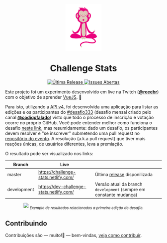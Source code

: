 <p align="center">
  <img src="./src/assets/zen-monkey.png" height="150" align="center">
</p>
<h1 align="center">Challenge Stats</h1>
<p align="center">
  <a href="https://github.com/reebr/challenge-stats/releases">
    <img src="https://badgen.net/github/release/reebr/challenge-stats" title="Última Release">
  </a>
  <a href="https://github.com/reebr/challenge-stats/issues">
    <img src="https://badgen.net/github/open-issues/reebr/challenge-stats" title="Issues Abertas">
  </a>
</p>

Este projeto foi um experimento desenvolvido em live na Twitch ([**@reeebr**][1]) com o objetivo de aprender [VueJS][2]. 🖖

Para isto, utilizando a [API v4][3], foi desenvolvida uma aplicação para listar as edições e os participantes do [#desafio333][4] (desafio mensal criado pelo canal [**@codigofalado**][6]) visto que todo o processo de inscrição e votação ocorre no próprio GitHub. Você pode entender melhor como funciona o desafio [neste link][5], mas resumidamente: dado um desafio, os participantes devem resolver e "se inscrever" submetendo uma pull request no [repositório do evento][4]. A resolução (a.k.a pull request) que tiver mais reações únicas, de usuários diferentes, leva a premiação.

O resultado pode ser visualizado nos links:

| Branch | Live |   |
| ------ | ---- | ---- |
| master | https://challenge-stats.netlify.com/ | Última [release][7] disponilizada |
| development | https://dev-challenge-stats.netlify.com/ | Versão atual da branch `development` (sempre em constante mudança) |

<p align="center">
  <kbd><img src="https://i.imgur.com/vTD7Jrw.png"></kbd>
  <sub><i>Exemplo de resultados relacionados a primeira edição do desafio.</i></sub>
</p>

## Contribuindo

Contribuições são — muito!🤗 — bem-vindas, [veja como contribuir](contributing.md).


[1]:https://www.twitch.tv/reebrtv
[2]:https://vuejs.org/
[3]:https://developer.github.com/v4/
[4]:https://github.com/codigofalado/desafio333
[5]:https://github.com/codigofalado/desafio333#como-participar
[6]:https://github.com/codigofalado
[7]:https://github.com/reebr/challenge-stats/releases
[8]:https://badgen.net/github/release/reebr/challenge-stats
[9]:https://badgen.net/github/open-issues/reebr/challenge-stats
[10]:https://github.com/reebr/challenge-stats/issues
[11]:https://github.com/reebr/challenge-stats/releases
